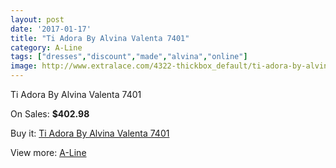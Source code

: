 ```yaml
---
layout: post
date: '2017-01-17'
title: "Ti Adora By Alvina Valenta 7401"
category: A-Line
tags: ["dresses","discount","made","alvina","online"]
image: http://www.extralace.com/4322-thickbox_default/ti-adora-by-alvina-valenta-7401.jpg
---
```

Ti Adora By Alvina Valenta 7401

On Sales: **$402.98**
<a href="https://www.extralace.com/a-line/2047-ti-adora-by-alvina-valenta-7401.html"><amp-img layout="responsive" width="600" height="600" src="//www.extralace.com/4322-thickbox_default/ti-adora-by-alvina-valenta-7401.jpg" alt="Ti Adora By Alvina Valenta 7401 0" /></a>
<a href="https://www.extralace.com/a-line/2047-ti-adora-by-alvina-valenta-7401.html"><amp-img layout="responsive" width="600" height="600" src="//www.extralace.com/4324-thickbox_default/ti-adora-by-alvina-valenta-7401.jpg" alt="Ti Adora By Alvina Valenta 7401 1" /></a>
<a href="https://www.extralace.com/a-line/2047-ti-adora-by-alvina-valenta-7401.html"><amp-img layout="responsive" width="600" height="600" src="//www.extralace.com/4323-thickbox_default/ti-adora-by-alvina-valenta-7401.jpg" alt="Ti Adora By Alvina Valenta 7401 2" /></a>

Buy it: [Ti Adora By Alvina Valenta 7401](https://www.extralace.com/a-line/2047-ti-adora-by-alvina-valenta-7401.html "Ti Adora By Alvina Valenta 7401")

View more: [A-Line](https://www.extralace.com/2-a-line "A-Line")